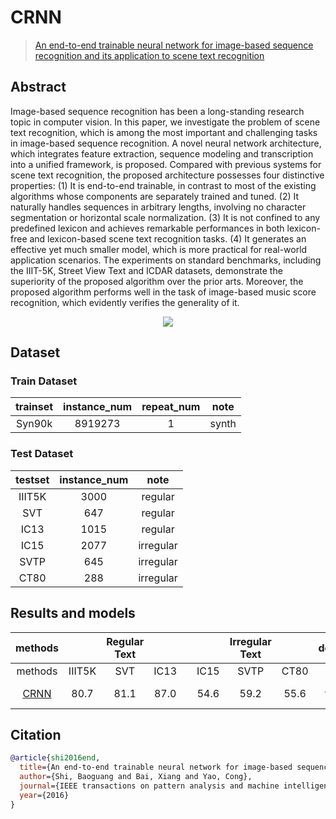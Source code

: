 # CRNN

>[An end-to-end trainable neural network for image-based sequence recognition and its application to scene text recognition](https://arxiv.org/abs/1507.05717)

<!-- [ALGORITHM] -->

## Abstract

Image-based sequence recognition has been a long-standing research topic in computer vision. In this paper, we investigate the problem of scene text recognition, which is among the most important and challenging tasks in image-based sequence recognition. A novel neural network architecture, which integrates feature extraction, sequence modeling and transcription into a unified framework, is proposed. Compared with previous systems for scene text recognition, the proposed architecture possesses four distinctive properties: (1) It is end-to-end trainable, in contrast to most of the existing algorithms whose components are separately trained and tuned. (2) It naturally handles sequences in arbitrary lengths, involving no character segmentation or horizontal scale normalization. (3) It is not confined to any predefined lexicon and achieves remarkable performances in both lexicon-free and lexicon-based scene text recognition tasks. (4) It generates an effective yet much smaller model, which is more practical for real-world application scenarios. The experiments on standard benchmarks, including the IIIT-5K, Street View Text and ICDAR datasets, demonstrate the superiority of the proposed algorithm over the prior arts. Moreover, the proposed algorithm performs well in the task of image-based music score recognition, which evidently verifies the generality of it.

<div align=center>
<img src="https://user-images.githubusercontent.com/22607038/142797788-6b1cd78d-1dd6-4e02-be32-3dbd257c4992.png"/>
</div>

## Dataset

### Train Dataset

| trainset | instance_num | repeat_num | note  |
| :------: | :----------: | :--------: | :---: |
|  Syn90k  |   8919273    |     1      | synth |

### Test Dataset

| testset | instance_num |   note    |
| :-----: | :----------: | :-------: |
| IIIT5K  |     3000     |  regular  |
|   SVT   |     647      |  regular  |
|  IC13   |     1015     |  regular  |
|  IC15   |     2077     | irregular |
|  SVTP   |     645      | irregular |
|  CT80   |     288      | irregular |

## Results and models

|                         methods                          |        | Regular Text |      |     |      | Irregular Text |      |                                                                                    download                                                                                    |
| :------------------------------------------------------: | :----: | :----------: | :--: | :-: | :--: | :------------: | :--: | :----------------------------------------------------------------------------------------------------------------------------------------------------------------------------: |
|                         methods                          | IIIT5K |     SVT      | IC13 |     | IC15 |      SVTP      | CT80 |
| [CRNN](/configs/textrecog/crnn/crnn_academic_dataset.py) |  80.7  |     81.1     | 87.0 |     |  54.6   |       59.2        |  55.6   | [model](https://download.openmmlab.com/mmocr/textrecog/crnn/crnn_academic-a723a1c5.pth) \| [log](https://download.openmmlab.com/mmocr/textrecog/crnn/20210326_111035.log.json) |

## Citation

```bibtex
@article{shi2016end,
  title={An end-to-end trainable neural network for image-based sequence recognition and its application to scene text recognition},
  author={Shi, Baoguang and Bai, Xiang and Yao, Cong},
  journal={IEEE transactions on pattern analysis and machine intelligence},
  year={2016}
}
```
